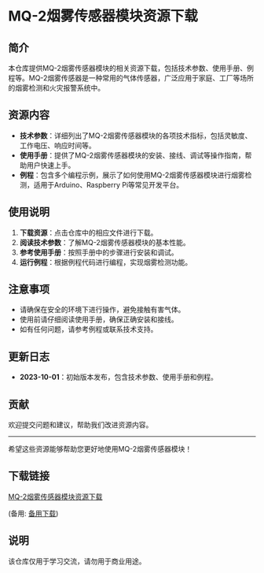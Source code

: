 # MQ-2烟雾传感器模块资源下载

## 简介
本仓库提供MQ-2烟雾传感器模块的相关资源下载，包括技术参数、使用手册、例程等。MQ-2烟雾传感器是一种常用的气体传感器，广泛应用于家庭、工厂等场所的烟雾检测和火灾报警系统中。

## 资源内容
- **技术参数**：详细列出了MQ-2烟雾传感器模块的各项技术指标，包括灵敏度、工作电压、响应时间等。
- **使用手册**：提供了MQ-2烟雾传感器模块的安装、接线、调试等操作指南，帮助用户快速上手。
- **例程**：包含多个编程示例，展示了如何使用MQ-2烟雾传感器模块进行烟雾检测，适用于Arduino、Raspberry Pi等常见开发平台。

## 使用说明
1. **下载资源**：点击仓库中的相应文件进行下载。
2. **阅读技术参数**：了解MQ-2烟雾传感器模块的基本性能。
3. **参考使用手册**：按照手册中的步骤进行安装和调试。
4. **运行例程**：根据例程代码进行编程，实现烟雾检测功能。

## 注意事项
- 请确保在安全的环境下进行操作，避免接触有害气体。
- 使用前请仔细阅读使用手册，确保正确安装和接线。
- 如有任何问题，请参考例程或联系技术支持。

## 更新日志
- **2023-10-01**：初始版本发布，包含技术参数、使用手册和例程。

## 贡献
欢迎提交问题和建议，帮助我们改进资源内容。

---

希望这些资源能够帮助您更好地使用MQ-2烟雾传感器模块！

## 下载链接
[MQ-2烟雾传感器模块资源下载](https://pan.quark.cn/s/39fe5f687ed9) 

(备用: [备用下载](https://pan.baidu.com/s/1fZGaocpHIVpd0rAhodc9Jw?pwd=4gdd))

## 说明

该仓库仅用于学习交流，请勿用于商业用途。
